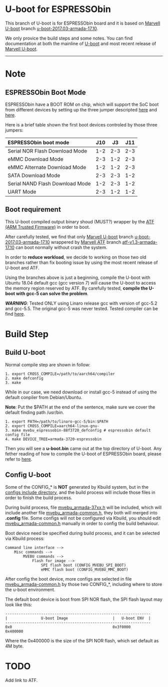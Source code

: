 U-boot for ESPRESSObin
======================

This branch of U-boot is for ESPRESSObin board and it is based on
[Marvell U-boot](https://github.com/MarvellEmbeddedProcessors/u-boot-marvell "Marvell Armada U-Boot") branch
[u-boot-2017.03-armada-17.10](https://github.com/MarvellEmbeddedProcessors/u-boot-marvell/tree/u-boot-2017.03-armada-17.10).

We only provice the build steps and some notes.
You can find documentation at both the mainline of
[U-boot](https://github.com/u-boot/u-booti "Das U-Boot") and most recent release of
[Marvell U-boot](https://github.com/MarvellEmbeddedProcessors/u-boot-marvell "Marvell Armada U-Boot").

******

Note
====

ESPRESSObin Boot Mode
---------------------

ESPRESSObin have a BOOT ROM on chip, which will support the SoC boot from
different devices by setting up the three jumper descripted
[here](http://wiki.espressobin.net/tiki-index.php?page=Bootloader+recovery+via+UART
	"Build From Source - Bootloader") and
[here](ftp://downloads.globalscaletechnologies.com/Downloads/Espressobin/ESPRESSObin-V5-QuickStartGuide-170622.pdf
	"Globalscale's ESPRESSObin Quick Start Guide").

Here is a brief table shown the first boot devices controled by those three
jumpers:

| ESPRESSObin boot mode           |  J10  |  J3   |  J11  |
| :------------------------------ | :---: | :---: | :---: |
| Serial NOR Flash Download Mode  |  1-2  |  2-3  |  2-3  |
| eMMC Download Mode              |  2-3  |  1-2  |  2-3  |
| eMMC Alternate Download Mode    |  1-2  |  1-2  |  2-3  |
| SATA Download Mode              |  2-3  |  2-3  |  1-2  |
| Serial NAND Flash Download Mode |  1-2  |  2-3  |  1-2  |
| UART Mode                       |  2-3  |  1-2  |  1-2  |

Boot requirement
----------------

This U-boot compiled output binary shoud (MUST?) wrapper by the
[ATF (ARM Trusted Firmware)](https://github.com/ARM-software/arm-trusted-firmware "ARM Trusted Firmware")
in order to boot.

After carefully tested, we find that only
[Marvell U-boot](https://github.com/MarvellEmbeddedProcessors/u-boot-marvell "Marvell Armada U-Boot") branch
[u-boot-2017.03-armada-17.10](https://github.com/MarvellEmbeddedProcessors/u-boot-marvell/tree/u-boot-2017.03-armada-17.10) wrappered by
[Marvell ATF](https://github.com/MarvellEmbeddedProcessors/atf-marvell "Marvell Armada ATF") branch
[atf-v1.3-armada-17.10](https://github.com/MarvellEmbeddedProcessors/atf-marvell/tree/atf-v1.3-armada-17.10)
can boot normally without crash the system.

In order to **reduce workload**, we decide to working on those two old
branches rather than fix booting issue by using the most recent release of
U-boot and ATF.

Using the branches above is just a beginning, compile the U-boot with Ubuntu
18.04 default gcc (gcc version 7) will cause the U-boot to access the memory
region reserved by ATF. By carefully tested, **compile the U-boot with gcc-5
can solve the problem**.

***WARNING***: Tested ONLY using Linaro release gcc with version of gcc-5.2
and gcc-5.5. The original gcc-5 was never tested. Tested compiler can be find
[here](http://wiki.espressobin.net/tiki-index.php?page=Build+From+Source+-+Toolchain "Build From Source - Toolchain").

Build Step
==========

Build U-boot
------------

Normal compile step are shown in follow:
```
1. export CROSS_COMPILE=/path/to/aarch64/compiler
2. make defconfig
3. make
```

While in our case, we need download or install gcc-5 instead of using the
default conpiler from Debian/Ubuntu.

**Note**: Put the $PATH at the end of the sentence, make sure we cover the
default finding path /usr/bin.
```
1. export PATH=/path/to/linaro-gcc-5/bin:$PATH
2. export CROSS_COMPILE=aarch64-linux-gnu-
3. make mvebu_espressobin-88f3720_defconfig # espressobin default config file
4. make DEVICE_TREE=armada-3720-espressobin
```

Then you will see a **u-boot.bin** came out at the top directory of U-boot.
Any fether reading of how to compile the U-boot of ESPRESSObin board, please
refer to [here](http://wiki.espressobin.net/tiki-index.php?page=Build+From+Source+-+Bootloader).

Config U-boot
-------------

Some of the CONFIG\_\* is **NOT** generated by Kbuild system, but in the
[configs include directory](/include/configs/), and the build process will
include those files in order to finish the build process.

During build process, file [mvebu\_armada-37xx.h](include/configs/mvebu_armada-37xx.h)
will be included, which will include another file
[mvebu\_armada-common.h](/include/configs/mvebu_armada-common.h), they both
will merged into **.config** file. Some configs will not be configured via
Kbuild, you should edit [mvebu\_armada-common.h](/include/configs/mvebu_armada-common.h)
manually in order to config the build behaviour.

Boot device need be specified during build process, and it can be selected
via Kbuild process:
```
Command line interface -->
	Misc commands -->
		MVEBU commands -->
			Flash for image -->
				SPI flash boot (CONFIG_MVEBU_SPI_BOOT)
				eMMC flash boot (CONFIG_MVEBU_MMC_BOOT)
```
After config the boot device, more configs are selected in file
[mvebu\_armada-common.h](/include/configs/mvebu_armada-common.h) by those two
CONFIG\_\*, including where to store the u-boot environment.

The default boot device is boot from SPI NOR flash, the SPI flash layout may
look like this:
```
-----------------------------------------------------------------
|               U-boot Image                    |   U-boot ENV  |
-----------------------------------------------------------------
0x0                                             0x3f0000        0x400000
```

Where the 0x400000 is the size of the SPI NOR flash, which set default as 4M
byte.

TODO
====

Add link to ATF.
